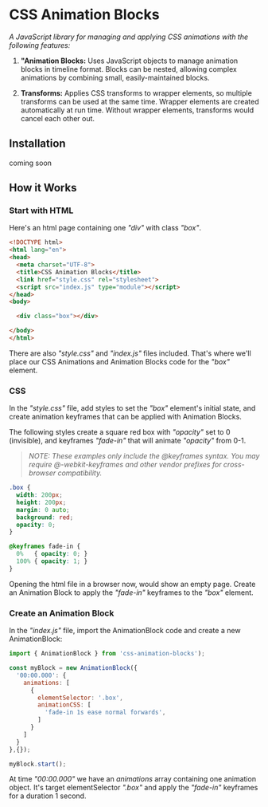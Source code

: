 # CSS Animation Blocks
_A JavaScript library for managing and applying CSS animations with the following features:_

1. **"Animation Blocks:** Uses JavaScript objects to manage animation blocks in timeline format. Blocks can be nested, allowing complex animations by combining small, easily-maintained blocks.

2. **Transforms:** Applies CSS transforms to wrapper elements, so multiple transforms can be used at the same time. Wrapper elements are created automatically at run time. Without wrapper elements, transforms would cancel each other out.

## Installation
coming soon

## How it Works

### Start with HTML
Here's an html page containing one _"div"_ with class _"box"_.


```html
<!DOCTYPE html>
<html lang="en">
<head>
  <meta charset="UTF-8">
  <title>CSS Animation Blocks</title>
  <link href="style.css" rel="stylesheet">
  <script src="index.js" type="module"></script>
</head>
<body>

  <div class="box"></div>

</body>
</html>
```

There are also _"style.css"_ and _"index.js"_ files included. That's where we'll place our CSS Animations and Animation Blocks code for the _"box"_ element.

### CSS
In the _"style.css"_ file, add styles to set the _"box"_ element's initial state, and create animation keyframes that can be applied with Animation Blocks.

The following styles create a square red box with _"opacity"_ set to 0 (invisible), and keyframes _"fade-in"_ that will animate _"opacity"_ from 0-1.

> _NOTE: These examples only include the @keyframes syntax. You may require @-webkit-keyframes and other vendor prefixes for cross-browser compatibility._

```CSS
.box {
  width: 200px;
  height: 200px;
  margin: 0 auto;
  background: red;
  opacity: 0;
}

@keyframes fade-in {
  0%   { opacity: 0; }
  100% { opacity: 1; }    
}
```

Opening the html file in a browser now, would show an empty page. Create an Animation Block to apply the _"fade-in"_ keyframes to the _"box"_ element.

### Create an Animation Block
In the _"index.js"_ file, import the AnimationBlock code and create a new AnimationBlock:

```JavaScript
import { AnimationBlock } from 'css-animation-blocks');

const myBlock = new AnimationBlock({
  '00:00.000': {
    animations: [
      {
        elementSelector: '.box',
        animationCSS: [
          'fade-in 1s ease normal forwards',
        ]
      }
    ]
  }
},{});

myBlock.start();
```

At time _"00:00.000"_ we have an _animations_ array containing one animation object. It's target elementSelector _".box"_ and apply the _"fade-in"_ keyframes for a duration 1 second.
